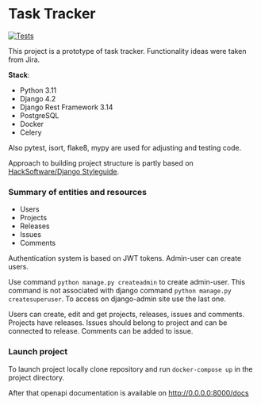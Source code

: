 # Task Tracker

[![Tests](https://github.com/igdimer/task_tracker/actions/workflows/main.yml/badge.svg)](https://github.com/igdimer/task_tracker/actions/workflows/main.yml)

This project is a prototype of task tracker. Functionality ideas were taken from Jira.

**Stack**:

- Python 3.11
- Django 4.2
- Django Rest Framework 3.14
- PostgreSQL
- Docker
- Celery

Also pytest, isort, flake8, mypy are used for adjusting and testing code.

Approach to building project structure is partly based on [HackSoftware/Django Styleguide](https://github.com/HackSoftware/Django-Styleguide).

### Summary of entities and resources

- Users
- Projects
- Releases
- Issues
- Comments

Authentication system is based on JWT tokens. Admin-user can create users.

Use command ```python manage.py createadmin``` to create admin-user. This command is not associated with django command ```python manage.py createsuperuser```.
To access on django-admin site use the last one.

Users can create, edit and get projects, releases, issues and comments.
Projects have releases. Issues should belong to project and can be connected to release. Comments can be added to issue.

### Launch project

To launch project locally clone repository and run ```docker-compose up``` in the project directory.

After that openapi documentation is available on http://0.0.0.0:8000/docs
